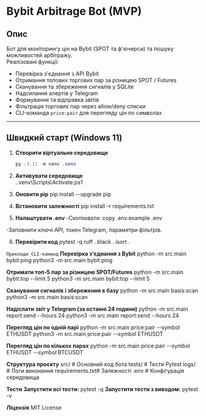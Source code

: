 
# Bybit Arbitrage Bot (MVP)

## Опис
Бот для моніторингу цін на Bybit (SPOT та ф'ючерси) та пошуку можливостей арбітражу.  
Реалізовані функції:
- Перевірка з'єднання з API Bybit
- Отримання топових торгових пар за різницею SPOT / Futures
- Сканування та збереження сигналів у SQLite
- Надсилання алертів у Telegram
- Формування та відправка звітів
- Фільтрація торгових пар через allow/deny списки
- CLI-команда `price:pair` для перегляду цін по символах

---

## Швидкий старт (Windows 11)

1. **Створити віртуальне середовище**
   ```powershell
   py -3.11 -m venv .venv

2. **Активувати середовище**   
.\.venv\Scripts\Activate.ps1

3. **Оновити pip**
pip install --upgrade pip

4. **Встановити залежності**
pip install -r requirements.txt

5. **Налаштувати .env**
-Скопіювати:
    copy .env.example .env

-Заповнити ключі API, токен Telegram, параметри фільтрів.

6. **Перевірити код**
pytest -q
ruff .
black .
isort .

`Приклади CLI-команд`
**Перевірка з'єднання з Bybit**
python -m src.main bybit:ping
python3 -m src.main bybit:ping

**Отримати топ-5 пар за різницею SPOT/Futures**
python -m src.main bybit:top --limit 5
python3 -m src.main bybit:top --limit 5

**Сканування сигналів і збереження в базу**
python -m src.main basis:scan
python3 -m src.main basis:scan

**Надіслати звіт у Telegram (за останні 24 години)**
python -m src.main report:send --hours 24
python3 -m src.main report:send --hours 24

**Перегляд цін по одній парі**
python -m src.main price:pair --symbol ETHUSDT
python3 -m src.main price:pair --symbol ETHUSDT

**Перегляд цін по кількох парах**
python -m src.main price:pair --symbol ETHUSDT --symbol BTCUSDT

**Структура проєкту**
src/            # Основний код бота
tests/          # Тести Pytest
logs/           # Логи виконання
requirements.txt# Залежності
.env            # Конфігурація середовища

**Тести**
**Запустити всі тести:**
pytest -q
**Запустити тести з виводом:**
pytest -v

**Ліцензія** MIT License
